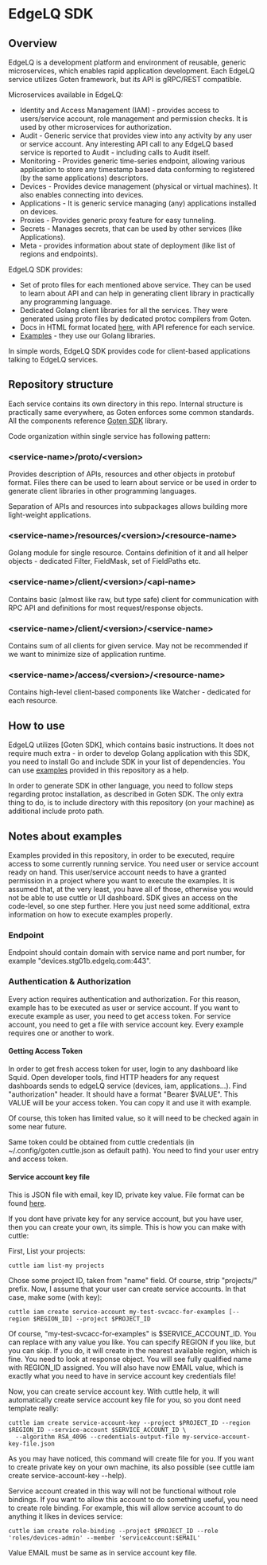 # EdgeLQ SDK

## Overview
EdgeLQ is a development platform and environment of reusable, generic microservices, which enables rapid application
development. Each EdgeLQ service utilizes Goten framework, but its API is gRPC/REST compatible.

Microservices available in EdgeLQ:
* Identity and Access Management (IAM) - provides access to users/service account, role management and permission checks.
  It is used by other microservices for authorization.
* Audit - Generic service that provides view into any activity by any user or service account. Any interesting API call
  to any EdgeLQ based service is reported to Audit - including calls to Audit itself.
* Monitoring - Provides generic time-series endpoint, allowing various application to store any timestamp based data
  conforming to registered (by the same applications) descriptors.
* Devices - Provides device management (physical or virtual machines). It also enables connecting into devices.
* Applications - It is generic service managing (any) applications installed on devices.
* Proxies - Provides generic proxy feature for easy tunneling.
* Secrets - Manages secrets, that can be used by other services (like Applications).
* Meta - provides information about state of deployment (like list of regions and endpoints).

EdgeLQ SDK provides:
* Set of proto files for each mentioned above service. They can be used to learn about API and can help in
  generating client library in practically any programming language.
* Dedicated Golang client libraries for all the services. They were generated using proto files by dedicated protoc
  compilers from Goten.
* Docs in HTML format located [here](./docs/apis), with API reference for each service.
* [Examples](./examples/cmd) - they use our Golang libraries.

In simple words, EdgeLQ SDK provides code for client-based applications talking to EdgeLQ services.

## Repository structure
Each service contains its own directory in this repo. Internal structure is practically same everywhere, as Goten
enforces some common standards. All the components reference [Goten SDK](https://github.com/cloudwan/goten-sdk) library.

Code organization within single service has following pattern:

### \<service-name\>/proto/\<version\>
Provides description of APIs, resources and other objects in protobuf format. Files there can be used to learn about service
or be used in order to generate client libraries in other programming languages.

Separation of APIs and resources into subpackages allows building more light-weight applications.

### \<service-name\>/resources/\<version\>/\<resource-name\>
Golang module for single resource. Contains definition of it and all helper objects - dedicated Filter, FieldMask,
set of FieldPaths etc.

### \<service-name\>/client/\<version\>/\<api-name\>
Contains basic (almost like raw, but type safe) client for communication with RPC API and definitions for most
request/response objects.

### \<service-name\>/client/\<version\>/\<service-name\>
Contains sum of all clients for given service. May not be recommended if we want to minimize size of application runtime.

### \<service-name\>/access/\<version\>/\<resource-name\>
Contains high-level client-based components like Watcher - dedicated for each resource.

## How to use
EdgeLQ utilizes [Goten SDK], which contains basic instructions. It does not require much
extra - in order to develop Golang application with this SDK, you need to install Go and include SDK in your list of dependencies.
You can use [examples](./examples) provided in this repository as a help.

In order to generate SDK in other language, you need to follow steps regarding protoc installation, as described in Goten
SDK. The only extra thing to do, is to include directory with this repository (on your machine) as additional include proto
path.

## Notes about examples
Examples provided in this repository, in order to be executed, require access to some currently running service. You
need user or service account ready on hand. This user/service account needs to have a granted permission in a project where
you want to execute the examples. It is assumed that, at the very least, you have all of those, otherwise you would not be
able to use cuttle or UI dashboard. SDK gives an access on the code-level, so one step further. Here you just need some additional,
extra information on how to execute examples properly.

### Endpoint
Endpoint should contain domain with service name and port number, for example "devices.stg01b.edgelq.com:443".

### Authentication & Authorization
Every action requires authentication and authorization. For this reason, example has to be executed as user or service
account. If you want to execute example as user, you need to get access token. For service account, you need to get a
file with service account key. Every example requires one or another to work.

#### Getting Access Token
In order to get fresh access token for user, login to any dashboard like Squid. Open developer tools, find HTTP headers for
any request dashboards sends to edgeLQ service (devices, iam, applications...). Find "authorization" header. It should have
a format "Bearer $VALUE". This VALUE will be your access token. You can copy it and use it with example.

Of course, this token has limited value, so it will need to be checked again in some near future.

Same token could be obtained from cuttle credentials (in ~/.config/goten.cuttle.json as default path). You need to find
your user entry and access token.

#### Service account key file
This is JSON file with email, key ID, private key value. File format can be found [here](./examples/files/service_account_credentials_template.json).

If you dont have private key for any service account, but you have user, then you can create your own, its simple. This
is how you can make with cuttle:

First, List your projects:
```shell
cuttle iam list-my projects
```

Chose some project ID, taken from "name" field. Of course, strip "projects/" prefix. Now, I assume that your user
can create service accounts. In that case, make some (with key):

```shell
cuttle iam create service-account my-test-svcacc-for-examples [--region $REGION_ID] --project $PROJECT_ID
```

Of course, "my-test-svcacc-for-examples" is $SERVICE_ACCOUNT_ID. You can replace with any value you like. You can specify
REGION if you like, but you can skip. If you do, it will create in the nearest available region, which is fine. You need
to look at response object. You will see fully qualified name with REGION_ID assigned. You will also have now EMAIL value,
which is exactly what you need to have in service account key credentials file!

Now, you can create service account key. With cuttle help, it will automatically create service account key file for you,
so you dont need template really:

```shell
cuttle iam create service-account-key --project $PROJECT_ID --region $REGION_ID --service-account $SERVICE_ACCOUNT_ID \
  --algorithm RSA_4096 --credentials-output-file my-service-account-key-file.json
```

As you may have noticed, this command will create file for you.
If you want to create private key on your own machine, its also possible (see cuttle iam create service-account-key --help).

Service account created in this way will not be functional without role bindings. If you want to allow this
account to do something useful, you need to create role binding. For example, this will allow service account to do
anything it likes in devices service:
```shell
cuttle iam create role-binding --project $PROJECT_ID --role 'roles/devices-admin' --member 'serviceAccount:$EMAIL'
```

Value EMAIL must be same as in service account key file.
